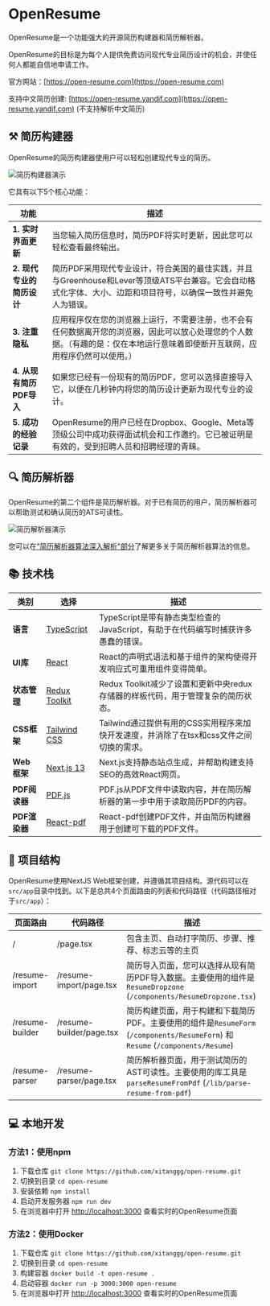 # OpenResume

OpenResume是一个功能强大的开源简历构建器和简历解析器。

OpenResume的目标是为每个人提供免费访问现代专业简历设计的机会，并使任何人都能自信地申请工作。

官方网站：[https://open-resume.com](https://open-resume.com)

支持中文简历创建: [https://open-resume.yandif.com](https://open-resume.yandif.com)
(不支持解析中文简历)
## ⚒️ 简历构建器

OpenResume的简历构建器使用户可以轻松创建现代专业的简历。

![简历构建器演示](https://i.ibb.co/jzcrrt8/resume-builder-demo-optimize.gif)

它具有以下5个核心功能：

| 功能                              | 描述                                                                                                                                                                                                                                 |
|--------------------------------------|---------------------------------------------------------------------------------------------------------------------------------------------------------------------------------------------------------------------------------------------|
| **1. 实时界面更新** | 当您输入简历信息时，简历PDF将实时更新，因此您可以轻松查看最终输出。 |
| **2. 现代专业的简历设计** | 简历PDF采用现代专业设计，符合美国的最佳实践，并且与Greenhouse和Lever等顶级ATS平台兼容。它会自动格式化字体、大小、边距和项目符号，以确保一致性并避免人为错误。 |
| **3. 注重隐私** | 应用程序仅在您的浏览器上运行，不需要注册，也不会有任何数据离开您的浏览器，因此可以放心处理您的个人数据。（有趣的是：仅在本地运行意味着即使断开互联网，应用程序仍然可以使用。）|
| **4. 从现有简历PDF导入** | 如果您已经有一份现有的简历PDF，您可以选择直接导入它，以便在几秒钟内将您的简历设计更新为现代专业的设计。 |
| **5. 成功的经验记录** | OpenResume的用户已经在Dropbox、Google、Meta等顶级公司中成功获得面试机会和工作邀约。它已被证明是有效的，受到招聘人员和招聘经理的青睐。|

## 🔍 简历解析器

OpenResume的第二个组件是简历解析器。对于已有简历的用户，简历解析器可以帮助测试和确认简历的ATS可读性。

![简历解析器演示](https://i.ibb.co/JvSVwNk/resume-parser-demo-optimize.gif)

您可以在["简历解析器算法深入解析"部分](https://open-resume.com/resume-parser)了解更多关于简历解析器算法的信息。

## 📚 技术栈

| 类别                              | 选择                                                                                                | 描述                                                                                                                                                                                                                                 |
|--------------------------------------|------------------------------------------------------------------------------------------------------|---------------------------------------------------------------------------------------------------------------------------------------------------------------------------------------------------------------------------------------------|
| **语言** | [TypeScript](https://github.com/microsoft/TypeScript) | TypeScript是带有静态类型检查的JavaScript，有助于在代码编写时捕获许多愚蠢的错误。 |
| **UI库** | [React](https://github.com/facebook/react) | React的声明式语法和基于组件的架构使得开发响应式可重用组件变得简单。 |
| **状态管理** | [Redux Toolkit](https://github.com/reduxjs/redux-toolkit) | Redux Toolkit减少了设置和更新中央redux存储器的样板代码，用于管理复杂的简历状态。 |
| **CSS框架** | [Tailwind CSS](https://github.com/tailwindlabs/tailwindcss) | Tailwind通过提供有用的CSS实用程序来加快开发速度，并消除了在tsx和css文件之间切换的需求。 |
| **Web框架** | [Next.js 13](https://github.com/vercel/next.js) | Next.js支持静态站点生成，并帮助构建支持SEO的高效React网页。 |
| **PDF阅读器** | [PDF.js](https://github.com/mozilla/pdf.js) | PDF.js从PDF文件中读取内容，并在简历解析器的第一步中用于读取简历PDF的内容。 |
| **PDF渲染器** | [React-pdf](https://github.com/diegomura/react-pdf) | React-pdf创建PDF文件，并由简历构建器用于创建可下载的PDF文件。 |

## 📁 项目结构

OpenResume使用NextJS Web框架创建，并遵循其项目结构。源代码可以在`src/app`目录中找到。以下是总共4个页面路由的列表和代码路径（代码路径相对于`src/app`）：

| 页面路由 | 代码路径 | 描述 |
|--------|----------|------|
| / | /page.tsx | 包含主页、自动打字简历、步骤、推荐、标志云等的主页 |
| /resume-import | /resume-import/page.tsx | 简历导入页面，您可以选择从现有简历PDF导入数据。主要使用的组件是`ResumeDropzone` (`/components/ResumeDropzone.tsx`) |
| /resume-builder | /resume-builder/page.tsx | 简历构建页面，用于构建和下载简历PDF。主要使用的组件是`ResumeForm` (`/components/ResumeForm`) 和 `Resume` (`/components/Resume`) |
| /resume-parser | /resume-parser/page.tsx | 简历解析器页面，用于测试简历的AST可读性。主要使用的库工具是`parseResumeFromPdf` (`/lib/parse-resume-from-pdf`) |

## 💻 本地开发

### 方法1：使用npm

1. 下载仓库 `git clone https://github.com/xitanggg/open-resume.git`
2. 切换到目录 `cd open-resume`
3. 安装依赖 `npm install`
4. 启动开发服务器 `npm run dev`
5. 在浏览器中打开 [http://localhost:3000](http://localhost:3000) 查看实时的OpenResume页面

### 方法2：使用Docker

1. 下载仓库 `git clone https://github.com/xitanggg/open-resume.git`
2. 切换到目录 `cd open-resume`
3. 构建容器 `docker build -t open-resume .`
4. 启动容器 `docker run -p 3000:3000 open-resume`
5. 在浏览器中打开 [http://localhost:3000](http://localhost:3000) 查看实时的OpenResume页面

